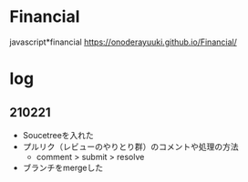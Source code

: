 # Financial
javascript*financial
https://onoderayuuki.github.io/Financial/

# log
## 210221
 - Soucetreeを入れた
 - プルリク（レビューのやりとり群）のコメントや処理の方法
   - comment > submit > resolve
 - ブランチをmergeした 